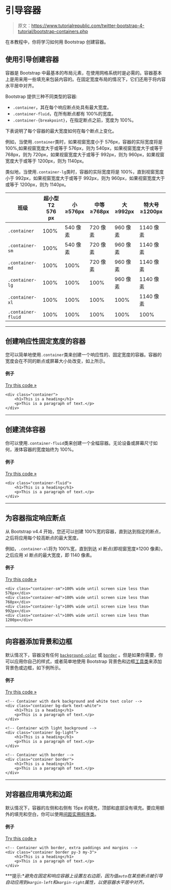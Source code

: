 # 引导容器

> 原文：<https://www.tutorialrepublic.com/twitter-bootstrap-4-tutorial/bootstrap-containers.php>

在本教程中，你将学习如何用 Bootstrap 创建容器。

## 使用引导创建容器

容器是 Bootstrap 中最基本的布局元素，在使用网格系统时是必需的。容器基本上是用来用一些填充来包装内容的。在固定宽度布局的情况下，它们还用于将内容水平居中对齐。

Bootstrap 提供三种不同类型的容器:

*   `.container`，其在每个响应断点处具有最大宽度。
*   `.container-fluid`，在所有断点都有 100%的宽度。
*   `.container-{breakpoint}`，在指定断点之前，宽度为 100%。

下表说明了每个容器的最大宽度如何在每个断点上变化。

例如，当使用`.container`类时，如果视窗宽度小于 576px，容器的实际宽度将是 100%,如果视窗宽度大于或等于 576px，则为 540px，如果视窗宽度大于或等于 768px，则为 720px，如果视窗宽度大于或等于 992px，则为 960px，如果视窗宽度大于或等于 1200px，则为 1140px。

类似地，当使用`.container-lg`类时，容器的实际宽度将是 100%，直到视窗宽度小于 992px，如果视窗宽度大于或等于 992px，则为 960px，如果视窗宽度大于或等于 1200px，则为 1140px。

| 班级 | 超小型T2 576 px | 小≥576px | 中等≥768px | 大≥992px | 特大号≥1200px |
| --- | --- | --- | --- | --- | --- |
| `.container` | 100% | 540 像素 | 720 像素 | 960 像素 | 1140 像素 |
| `.container-sm` | 100% | 540 像素 | 720 像素 | 960 像素 | 1140 像素 |
| `.container-md` | 100% | 100% | 720 像素 | 960 像素 | 1140 像素 |
| `.container-lg` | 100% | 100% | 100% | 960 像素 | 1140 像素 |
| `.container-xl` | 100% | 100% | 100% | 100% | 1140 像素 |
| `.container-fluid` | 100% | 100% | 100% | 100% | 100% |

* * *

## 创建响应性固定宽度的容器

您可以简单地使用`.container`类来创建一个响应性的、固定宽度的容器。容器的宽度会在不同的断点或屏幕大小处改变，如上所示。

#### 例子

[Try this code »](../codelab.php?topic=bootstrap-4&file=responsive-fixed-width-container "Try this code using online Editor")

```
<div class="container">
    <h1>This is a heading</h1>
    <p>This is a paragraph of text.</p>
</div>
```

* * *

## 创建流体容器

你可以使用`.container-fluid`类来创建一个全幅容器。无论设备或屏幕尺寸如何，液体容器的宽度始终为 100%。

#### 例子

[Try this code »](../codelab.php?topic=bootstrap-4&file=fluid-container "Try this code using online Editor")

```
<div class="container-fluid">
    <h1>This is a heading</h1>
    <p>This is a paragraph of text.</p>
</div>
```

* * *

## 为容器指定响应断点

从 Bootstrap v4.4 开始，您还可以创建 100%宽的容器，直到达到指定的断点，之后将应用每个较高断点的最大宽度。

例如，`.container-xl`将为 100%宽，直到到达 xl 断点(即视窗宽度≥1200 像素)，之后应用 xl 断点的最大宽度，即 1140 像素。

#### 例子

[Try this code »](../codelab.php?topic=bootstrap-4&file=specify-responsive-breakpoints-for-containers "Try this code using online Editor")

```
<div class="container-sm">100% wide until screen size less than 576px</div>
<div class="container-md">100% wide until screen size less than 768px</div>
<div class="container-lg">100% wide until screen size less than 992px</div>
<div class="container-xl">100% wide until screen size less than 1200px</div>
```

* * *

## 向容器添加背景和边框

默认情况下，容器没有任何 [`background-color`](/css-reference/css-background-color-property.php) 或 [`border`](/css-reference/css-color-property.php) 。但是如果你需要，你可以应用你自己的样式，或者简单地使用 Bootstrap 背景色和边框[工具类](bootstrap-helper-classes.php)来添加背景色或边框，如下例所示。

#### 例子

[Try this code »](../codelab.php?topic=bootstrap-4&file=set-background-and-borders-for-containers "Try this code using online Editor")

```
<!-- Container with dark background and white text color -->
<div class="container bg-dark text-white">
    <h1>This is a heading</h1>
    <p>This is a paragraph of text.</p>
</div>

<!-- Container with light background -->
<div class="container bg-light">
    <h1>This is a heading</h1>
    <p>This is a paragraph of text.</p>
</div>

<!-- Container with border -->
<div class="container border">
    <h1>This is a heading</h1>
    <p>This is a paragraph of text.</p>
</div>
```

* * *

## 对容器应用填充和边距

默认情况下，容器的左侧和右侧有 15px 的填充，顶部和底部没有填充。要应用额外的填充和空白，你可以使用[间距实用程序类](bootstrap-helper-classes.php)。

#### 例子

[Try this code »](../codelab.php?topic=bootstrap-4&file=set-paddings-and-margins-for-containers "Try this code using online Editor")

```
<!-- Container with border, extra paddings and margins -->
<div class="container border py-3 my-3">
    <h1>This is a heading</h1>
    <p>This is a paragraph of text.</p>
</div>
```

 ***提示:**避免在固定和响应容器上设置左右边距，因为值`auto`在某些断点被引导自动应用到`margin-left`和`margin-right`属性，以使容器水平居中对齐。*